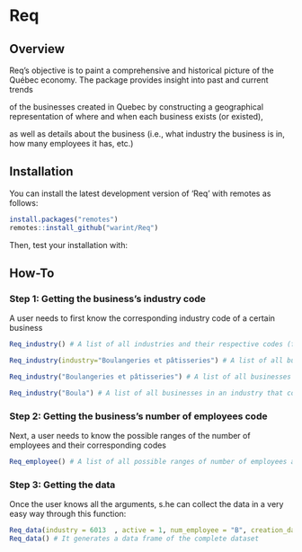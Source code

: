 
<!-- README.md is generated from README.Rmd. Please edit that file -->

# Req

## Overview

Req’s objective is to paint a comprehensive and historical picture of
the Québec economy. The package provides insight into past and current
trends

of the businesses created in Quebec by constructing a geographical
representation of where and when each business exists (or existed),

as well as details about the business (i.e., what industry the business
is in, how many employees it has, etc.)

## Installation

You can install the latest development version of ‘Req’ with remotes as
follows:

``` r
install.packages("remotes")
remotes::install_github("warint/Req")
```

Then, test your installation with:

## How-To

### Step 1: Getting the business’s industry code

A user needs to first know the corresponding industry code of a certain
business

``` r
Req_industry() # A list of all industries and their respective codes (from the Registraire des Entrprises) will be produced

Req_industry(industry="Boulangeries et pâtisseries") # A list of all businesses in the boulangerie et pâtisserie industry and their respective codes (from the Registraire des Entrprises) will be produced

Req_industry("Boulangeries et pâtisseries") # A list of all businesses in the boulangerie et pâtisserie industry and their respective codes (from the Registraire des Entrprises) will be produced

Req_industry("Boula") # A list of all businesses in an industry that contains the string "Boula" and their respective codes (from the Registraire des Entrprises) will be produced
```

### Step 2: Getting the business’s number of employees code

Next, a user needs to know the possible ranges of the number of
employees and their corresponding codes

``` r
Req_employee() # A list of all possible ranges of number of employees and their respective codes (from the Registraire des Entrprises) will be produced
```

### Step 3: Getting the data

Once the user knows all the arguments, s.he can collect the data in a
very easy way through this function:

``` r
Req_data(industry = 6013  , active = 1, num_employee = "B", creation_date = "2000-01-01" )  # It generates a dataframe with all companies operating in the industry 6013 (Bakeries and pastry shops), which are active, have a number of employees B (between 6 and 10) and were created on or after 2020-01-01.
Req_data() # It generates a data frame of the complete dataset
```
